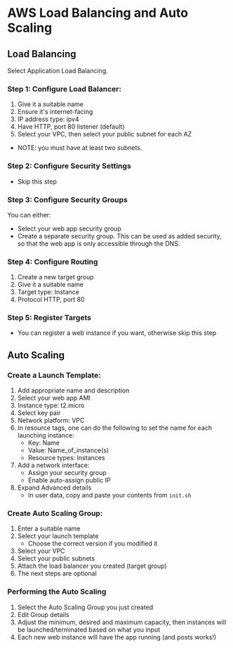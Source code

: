 # AWS Load Balancing and Auto Scaling
## Load Balancing
Select Application Load Balancing.

### Step 1: Configure Load Balancer:
1. Give it a suitable name
2. Ensure it's internet-facing
3. IP address type: ipv4
4. Have HTTP, port 80 listener (default)
5. Select your VPC, then select your public subnet for each AZ
* NOTE: you must have at least two subnets.

### Step 2: Configure Security Settings
* Skip this step

### Step 3: Configure Security Groups
You can either:
* Select your web app security group
* Create a separate security group. This can be used as added security, so that the web app is only accessible through the DNS.

### Step 4: Configure Routing
1. Create a new target group
2. Give it a suitable name
3. Target type: Instance
4. Protocol HTTP, port 80

### Step 5: Register Targets
* You can register a web instance if you want, otherwise skip this step

## Auto Scaling
### Create a Launch Template:
1. Add appropriate name and description
2. Select your web app AMI
3. Instance type: t2.micro
4. Select key pair 
5. Network platform: VPC
6. In resource tags, one can do the following to set the name for each launching instance:
   * Key: Name
   * Value: Name_of_instance(s)
   * Resource types: Instances
7. Add a network interface:
   * Assign your security group
   * Enable auto-assign public IP
8. Expand Advanced details
   * In user data, copy and paste your contents from `init.sh`

### Create Auto Scaling Group:
1. Enter a suitable name
2. Select your launch template
   * Choose the correct version if you modified it
3. Select your VPC
4. Select your public subnets
5. Attach the load balancer you created (target group)
6. The next steps are optional

### Performing the Auto Scaling
1. Select the Auto Scaling Group you just created
2. Edit Group details
3. Adjust the minimum, desired and maximum capacity, then instances will be launched/terminated based on what you input
4. Each new web instance will have the app running (and posts works!)

